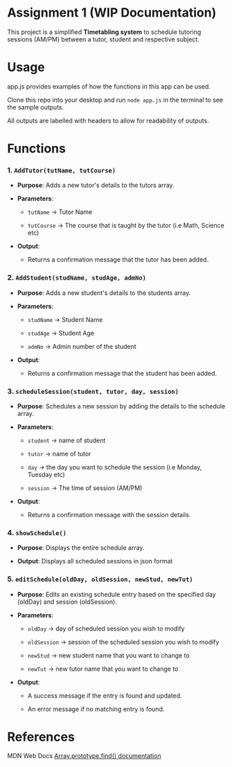 # Assignment 1 (WIP Documentation)

This project is a simplified **Timetabling system** to schedule tutoring sessions (AM/PM) between a tutor, student and respective subject.


# Usage

app.js provides examples of how the functions in this app can be used.

Clone this repo into your desktop and run ```node app.js``` in the terminal to see the sample outputs.

All outputs are labelled with headers to allow for readability of outputs.


# Functions

### 1. `AddTutor(tutName, tutCourse)`
- **Purpose**: Adds a new tutor's details to the tutors array.

- **Parameters**: 

    * `tutName` -> Tutor Name
    
    * `tutCourse` -> The course that is taught by the tutor (i.e Math, Science etc)

- **Output**: 
    * Returns a confirmation message that the tutor has been added.


### 2. `AddStudent(studName, studAge, admNo)`
- **Purpose**: Adds a new student's details to the students array.

- **Parameters**: 

    * `studName` -> Student Name

    * `studAge` -> Student Age
    
    * `admNo` -> Admin number of the student

- **Output**: 
   * Returns a confirmation message that the student has been added.


### 3. `scheduleSession(student, tutor, day, session)`
- **Purpose**: Schedules a new session by adding the details to the schedule array.

- **Parameters**:
    * `student` -> name of student

    * `tutor` -> name of tutor
    
    * `day` -> the day you want to schedule the session (i.e Monday, Tuesday etc)
    
    * `session` -> The time of session (AM/PM)

- **Output**:
    * Returns a confirmation message with the session details.


### 4. `showSchedule()`
- **Purpose**: Displays the entire schedule array.

- **Output**: Displays all scheduled sessions in json format


### 5. `editSchedule(oldDay, oldSession, newStud, newTut)`
- **Purpose**: Edits an existing schedule entry based on the specified day (oldDay) and session (oldSession).

- **Parameters**:

    * `oldDay` -> day of scheduled session you wish to modify

    * `oldSession` -> session of the scheduled session you wish to modify

    * `newStud` -> new student name that you want to change to

    * `newTut` -> new tutor name that you want to change to

- **Output**:

    * A success message if the entry is found and updated.

    * An error message if no matching entry is found.

# References
MDN Web Docs [Array.prototype.find() documentation](https://developer.mozilla.org/en-US/docs/Web/JavaScript/Reference/Global_Objects/Array/find)
